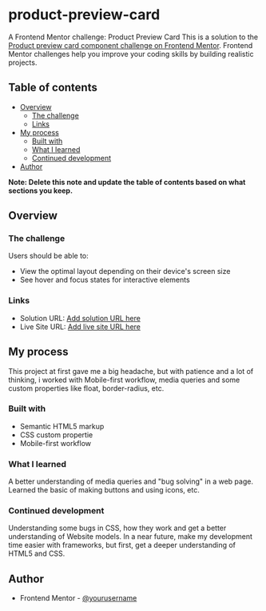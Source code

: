 # product-preview-card
A Frontend Mentor challenge: Product Preview Card
This is a solution to the [Product preview card component challenge on Frontend Mentor](https://www.frontendmentor.io/challenges/product-preview-card-component-GO7UmttRfa). Frontend Mentor challenges help you improve your coding skills by building realistic projects. 

## Table of contents

- [Overview](#overview)
  - [The challenge](#the-challenge)
  - [Links](#links)
- [My process](#my-process)
  - [Built with](#built-with)
  - [What I learned](#what-i-learned)
  - [Continued development](#continued-development)
- [Author](#author)

**Note: Delete this note and update the table of contents based on what sections you keep.**

## Overview

### The challenge

Users should be able to:

- View the optimal layout depending on their device's screen size
- See hover and focus states for interactive elements

### Links

- Solution URL: [Add solution URL here](https://your-solution-url.com)
- Live Site URL: [Add live site URL here](https://your-live-site-url.com)

## My process

This project at first gave me a big headache, but with patience and a lot of thinking, i worked with Mobile-first workflow, media queries and some custom properties like float, border-radius, etc.

### Built with

- Semantic HTML5 markup
- CSS custom propertie
- Mobile-first workflow

### What I learned

A better understanding of media queries and "bug solving" in a web page. 
Learned the basic of making buttons and using icons, etc.

### Continued development

Understanding some bugs in CSS, how they work and get a better understanding of Website models. In a near future, make my development time easier with frameworks, but first, get a deeper understanding of HTML5 and CSS.

## Author
- Frontend Mentor - [@yourusername](https://www.frontendmentor.io/profile/gabriel-sotoS)
